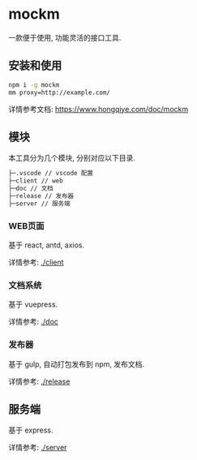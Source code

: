 # mockm
一款便于使用, 功能灵活的接口工具.

## 安装和使用
``` sh
npm i -g mockm
mm proxy=http://example.com/
```

详情参考文档: https://www.hongqiye.com/doc/mockm

## 模块
本工具分为几个模块, 分别对应以下目录.

``` txt
├─.vscode // vscode 配置
├─client // web
├─doc // 文档
├─release // 发布器
├─server // 服务端
```

### WEB页面
基于 react, antd, axios.

详情参考: [./client](./client)

### 文档系统
基于 vuepress.

详情参考: [./doc](./doc)

### 发布器
基于 gulp, 自动打包发布到 npm, 发布文档.

详情参考: [./release](./release)

## 服务端
基于 express.

详情参考: [./server](./server)

